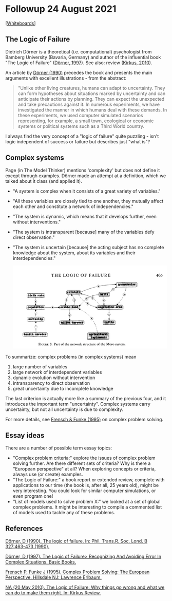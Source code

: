 
# Followup 24 August 2021

[[Whiteboards](https://drive.google.com/drive/folders/1BgOJJauPP6kEVEZn97CZcCgF0DMU87Cy?usp=sharing)]


## The Logic of Failure

Dietrich Dörner is a theoretical (i.e. computational) psychologist
from Bamberg University (Bavaria, Germany) and author of the
influential book "The Logic of Failure" ([Dörner, 1997](#org93dfd64)). See also:
review ([Kirkus, 2010](#orgf8d0613)).

An article by [Dörner (1990)](#org91b00d5) precedes the book and presents the
main arguments with excellent illustrations - from the abstract:

> "Unlike other living creatures, humans can adapt to
> uncertainty. They can form hypotheses about situations marked by
> uncertainty and can anticipate their actions by planning. They can
> expect the unexpected and take precautions against it. In numerous
> experiments, we have investigated the manner in which humans deal
> with these demands. In these experiments, we used computer
> simulated scenarios representing, for example, a small town,
> ecological or economic systems or political systems such as a
> Third World country.

I always find the very concept of a "logic of failure" quite
puzzling - isn't logic independent of success or failure but
describes just "what is"?


## Complex systems

Page (in The Model Thinker) mentions 'complexity' but does not
define it except through examples. Dörner made an attempt at a
definition, which we talked about it class (and applied it).

-   "A system is complex when it consists of a great variety of
    variables."
-   "All these variables are closely tied to one another, they
    mutually affect each other and constitute a network of
    independencies."
-   "The system is dynamic, which means that it develops further,
    even without interventions."
-   "The system is intransparent [because] many of the variables
    defy direct observation."
-   "The system is uncertain [because] the acting subject has no
    complete knowledge about the system, about its variables and
    their interdependencies."
    
    ![img](./img/moro.png)

To summarize: complex problems (in complex systems) mean

1.  large number of variables
2.  large network of interdependent variables
3.  dynamic evolution without intervention
4.  intransparency to direct observation
5.  great uncertainty due to incomplete knowledge

The last criterion is actually more like a summary of the previous
four, and it introduces the important term "uncertainty". Complex
systems carry uncertainty, but not all uncertainty is due to
complexity.

For more details, see [Frensch & Funke (1995)](#org952dd2c) on complex problem
solving.


## Essay ideas

There are a number of possible term essay topics:

-   "Complex problem criteria:" explore the issues of complex
    problem solving further. Are there different sets of criteria?
    Why is there a "European perspective" at all? When exploring
    concepts or criteria, always use (or create) examples.
-   "The Logic of Failure:" a book report or extended review,
    complete with applications to our time (the book is, after all,
    25 years old), might be very interesting. You could look for
    similar computer simulations, or even program one!
-   "List of models used to solve problem X:" we looked at a set of
    global complex problems. It might be interesting to compile a
    commented list of models used to tackle any of these problems.


## References

<a id="org91b00d5"></a> [Dörner, D (1990). The logic of failure. In:
Phil. Trans.R. Soc. Lond. B 327:463-473 (1990).](https://www.gwern.net/docs/existential-risk/1990-dorner.pdf)

<a id="org93dfd64"></a> [Dörner, D (1997). The Logic of Failure> Recognizing
And Avoiding Error In Complex Situations. Basic Books.](https://www.amazon.com/Logic-Failure-Recognizing-Avoiding-Situations/dp/0201479486)

<a id="org952dd2c"></a> [Frensch P, Funke J (1995). Complex Problem Solving:
The European Perspective. Hillsdale NJ: Lawrence Erlbaum.](https://www.researchgate.net/publication/200134353_Complex_Problem_Solving-The_European_Perspective)

<a id="orgf8d0613"></a> [NA (20 May 2010). The Logic of Failure: Why things go
wrong and what we can do to make them right. In: Kirkus Review.](https://www.kirkusreviews.com/book-reviews/dietrich-dorner/the-logic-of-failure/)

